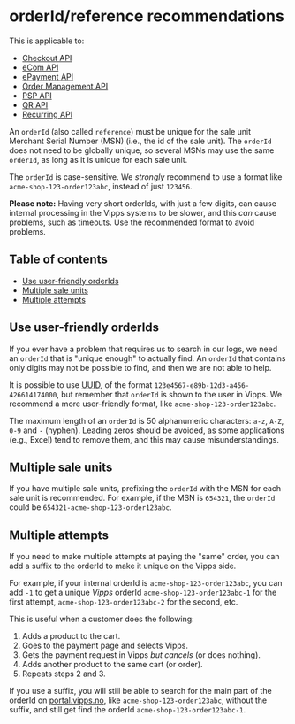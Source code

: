 <!-- START_METADATA
---
title: orderId
pagination_next: null
pagination_prev: null
---
END_METADATA -->

# orderId/reference recommendations

This is applicable to:

* [Checkout API](https://vippsas.github.io/vipps-developer-docs/docs/APIs/checkout-api/)
* [eCom API](https://vippsas.github.io/vipps-developer-docs/docs/APIs/ecom-api/)
* [ePayment API](https://vippsas.github.io/vipps-developer-docs/docs/APIs/epayment-api/)
* [Order Management API](https://vippsas.github.io/vipps-developer-docs/docs/APIs/order-management-api/)
* [PSP API](https://vippsas.github.io/vipps-developer-docs/docs/APIs/psp-api/)
* [QR API](https://vippsas.github.io/vipps-developer-docs/docs/APIs/qr-api/)
* [Recurring API](https://vippsas.github.io/vipps-developer-docs/docs/APIs/recurring-api/)

An `orderId` (also called `reference`) must be unique for the sale unit Merchant Serial Number (MSN) (i.e., the id of
the sale unit). The `orderId` does not need to be globally unique, so several
MSNs may use the same `orderId`, as long as it is unique for each sale unit.

The `orderId` is case-sensitive.
We *strongly* recommend to use a format like `acme-shop-123-order123abc`,
instead of just `123456`.

**Please note:** Having very short orderIds, with just a few digits, can cause internal
processing in the Vipps systems to be slower, and this *can* cause problems, such as timeouts.
Use the recommended format to avoid problems.

<!-- START_COMMENT -->

## Table of contents

* [Use user-friendly orderIds](#use-user-friendly-orderids)
* [Multiple sale units](#multiple-sale-units)
* [Multiple attempts](#multiple-attempts)

<!-- END_COMMENT -->
## Use user-friendly orderIds

If you ever have a problem that requires us to search in our logs, we need an
`orderId` that is "unique enough" to actually find. An `orderId` that
contains only digits may not be possible to find, and then we are not able to help.

It is possible to use
[UUID](https://en.wikipedia.org/wiki/Universally_unique_identifier),
of the format `123e4567-e89b-12d3-a456-426614174000`, but remember
that `orderId` is shown to the user in Vipps.
We recommend a more user-friendly format, like `acme-shop-123-order123abc`.

The maximum length of an `orderId` is 50 alphanumeric characters:
`a-z`, `A-Z`, `0-9` and `-` (hyphen).
Leading zeros should be avoided, as some applications (e.g., Excel)
tend to remove them, and this may cause misunderstandings.

## Multiple sale units

If you have multiple sale units, prefixing the `orderId` with the MSN
for each sale unit is recommended. For example, if the MSN is `654321`, the
`orderId` could be `654321-acme-shop-123-order123abc`.

## Multiple attempts

If you need to make multiple attempts at paying the "same" order, you can
add a suffix to the orderId to make it unique on the Vipps side.

For example, if your internal orderId is
`acme-shop-123-order123abc`, you can add `-1` to get a unique *Vipps* orderId
`acme-shop-123-order123abc-1` for the first attempt,
`acme-shop-123-order123abc-2` for the second, etc.

This is useful when a customer does the following:

1. Adds a product to the cart.
2. Goes to the payment page and selects Vipps.
3. Gets the payment request in Vipps *but cancels* (or does nothing).
4. Adds another product to the same cart (or order).
5. Repeats steps 2 and 3.

If you use a suffix, you will still be able to search for the main part of
the orderId on
[portal.vipps.no](https://portal.vipps.no),
like `acme-shop-123-order123abc`, without the suffix, and still get find
the orderId `acme-shop-123-order123abc-1`.
